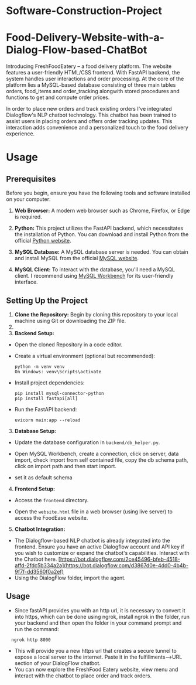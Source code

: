 # Software-Construction-Project
# Food-Delivery-Website-with-a-Dialog-Flow-based-ChatBot
Introducing FreshFoodEatery – a food delivery platform. The website features a user-friendly HTML/CSS frontend. With FastAPI backend, the system handles user interactions and order processing.
At the core of the platform lies a MySQL-based database consisting of three main tables orders, food_items and order_tracking alongwith stored procedures and functions to get and compute order prices.

In order to place new orders and track existing orders I've integrated Dialogflow's NLP chatbot technology. This chatbot has been trained to assist users in placing orders and offers order tracking updates. This interaction adds convenience and a personalized touch to the food delivery experience.

# Usage
## Prerequisites

Before you begin, ensure you have the following tools and software installed on your computer:

1. **Web Browser:** A modern web browser such as Chrome, Firefox, or Edge is required.

2. **Python:** This project utilizes the FastAPI backend, which necessitates the installation of Python. You can download and install Python from the official [Python website](https://www.python.org/downloads/).

3. **MySQL Database:** A MySQL database server is needed. You can obtain and install MySQL from the official [MySQL website](https://dev.mysql.com/downloads/).

4. **MySQL Client:** To interact with the database, you'll need a MySQL client. I recommend using [MySQL Workbench](https://dev.mysql.com/downloads/workbench/) for its user-friendly interface.

## Setting Up the Project

1. **Clone the Repository:** Begin by cloning this repository to your local machine using Git or downloading the ZIP file.
2. 
2. **Backend Setup:**

- Open the cloned Repository in a code editor.
- Create a virtual environment (optional but recommended):
  ```
  python -m venv venv
  On Windows: venv\Scripts\activate
  ```

- Install project dependencies:
  ```
  pip install mysql-connector-python
  pip install fastapi[all]
  ```

- Run the FastAPI backend:
  ```
  uvicorn main:app --reload
  ```

3. **Database Setup:**

- Update the database configuration in `backend/db_helper.py`.

- Open MySQL Workbench, create a connection, click on server, data import, check import from self contained file, copy the db schema path, click on import path and then start import.
- set it as default schema

4. **Frontend Setup:**

- Access the `frontend` directory.

- Open the `website.html` file in a web browser (using live server) to access the FoodEase website.

5. **Chatbot Integration:**

- The Dialogflow-based NLP chatbot is already integrated into the frontend. Ensure you have an active Dialogflow account and API key if you wish to customize or expand the chatbot's capabilities. Interact with the Chatbot here.
[https://bot.dialogflow.com/2ce45496-bfeb-4518-affd-2fdc5b334a2a](https://bot.dialogflow.com/d3867d0e-4dd0-4b4b-9f7f-dd3560f0a2ef)
- Using the DialogFlow folder, import the agent. 
## Usage
- Since fastAPI provides you with an http url, it is necessary to convert it into https, which can be done using ngrok, install ngrok in the folder, run your backend and then open the folder in your command prompt and run the command:
```
  ngrok http 8000
``` 
- This will provide you a new https url  that creates a secure tunnel to expose a local server to the internet. Paste it in the fulfillments-->URL section of your DialogFlow chatbot.
- You can now explore the FreshFood Eatery website, view menu and interact with the chatbot to place order and track orders.



